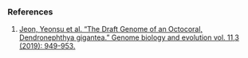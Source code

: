 ### References

1.	[Jeon, Yeonsu et al. “The Draft Genome of an Octocoral, Dendronephthya gigantea.” Genome biology and evolution vol. 11,3 (2019): 949-953.](https://doi.org/10.1093/gbe/evz043)